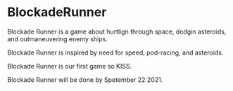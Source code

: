 # BlockadeRunner

Blockade Runner is a game about hurtlign through space, dodgin asteroids, and outmaneuvering enemy ships.

Blockade Runner is inspired by need for speed, pod-racing, and asteroids.

Blockade Runner is our first game so KISS.

Blockade Runner will be done by Spetember 22 2021.
